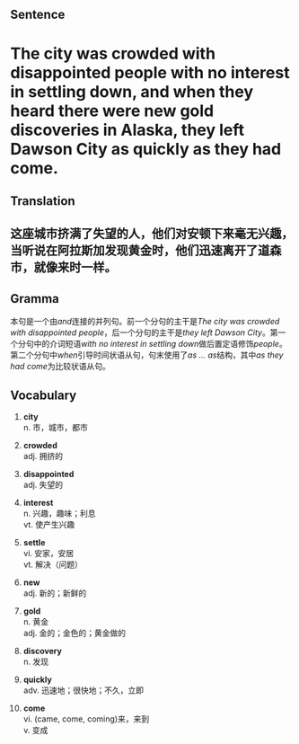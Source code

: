 ## Sentence       

<h1>The city was crowded with disappointed people with no interest in settling down, and when they heard there were new gold discoveries in Alaska, they left Dawson City as quickly as they had come.</h1>

## Translation       

<h2>这座城市挤满了失望的人，他们对安顿下来毫无兴趣，当听说在阿拉斯加发现黄金时，他们迅速离开了道森市，就像来时一样。</h2>

## Gramma         

本句是一个由*and*连接的并列句。前一个分句的主干是*The city was crowded with disappointed people*，后一个分句的主干是*they left Dawson City*。第一个分句中的介词短语*with no interest in settling down*做后置定语修饰*people*。第二个分句中*when*引导时间状语从句，句末使用了*as ... as*结构，其中*as they had come*为比较状语从句。      


## Vocabulary   

1. **city**        
n. 市，城市，都市        

2. **crowded**        
adj. 拥挤的        

3. **disappointed**         
adj. 失望的         

4. **interest**       
n. 兴趣，趣味；利息        
vt. 使产生兴趣         

5. **settle**         
vi. 安家，安居         
vt. 解决（问题）       

6. **new**        
adj. 新的；新鲜的         

7. **gold**         
n. 黄金        
adj. 金的；金色的；黄金做的         

8. **discovery**        
n. 发现        

9. **quickly**        
adv. 迅速地；很快地；不久，立即        

10. **come**       
vi. (came, come, coming)来，来到          
v. 变成        
